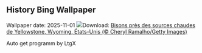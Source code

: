 ## History Bing Wallpaper
Wallpaper date: 2025-11-01
![](https://www.bing.com/th?id=OHR.BisonSprings_FR-FR3050146396_UHD.jpg&w=1000)Download: [Bisons près des sources chaudes de Yellowstone, Wyoming, États-Unis (© Cheryl Ramalho/Getty Images)](https://www.bing.com/th?id=OHR.BisonSprings_FR-FR3050146396_UHD.jpg)

Auto get programm by LtgX
